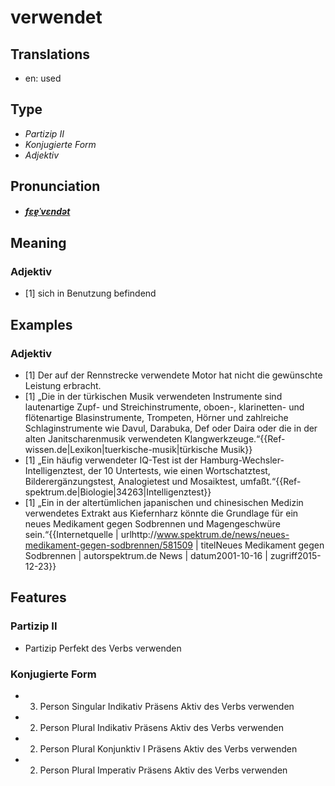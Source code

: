 # verwendet
## Translations
- en: used
## Type
- _Partizip II_
- _Konjugierte Form_
- _Adjektiv_
## Pronunciation
- **_[fɛɐ̯ˈvɛndət](https://commons.wikimedia.org/wiki/File:De-verwendet.ogg)_**
## Meaning
### Adjektiv
- [1] sich in Benutzung befindend
## Examples
### Adjektiv
- [1] Der auf der Rennstrecke verwendete Motor hat nicht die gewünschte Leistung erbracht.
- [1] „Die in der türkischen Musik verwendeten Instrumente sind lautenartige Zupf- und Streichinstrumente, oboen-, klarinetten- und flötenartige Blasinstrumente, Trompeten, Hörner und zahlreiche Schlaginstrumente wie Davul, Darabuka, Def oder Daira oder die in der alten Janitscharenmusik verwendeten Klangwerkzeuge.“<ref>{{Ref-wissen.de|Lexikon|tuerkische-musik|türkische Musik}}</ref>
- [1] „Ein häufig verwendeter IQ-Test ist der Hamburg-Wechsler-Intelligenztest, der 10 Untertests, wie einen Wortschatztest, Bilderergänzungstest, Analogietest und Mosaiktest, umfaßt.“<ref>{{Ref-spektrum.de|Biologie|34263|Intelligenztest}}</ref>
- [1] „Ein in der altertümlichen japanischen und chinesischen Medizin verwendetes Extrakt aus Kiefernharz könnte die Grundlage für ein neues Medikament gegen Sodbrennen und Magengeschwüre sein.“<ref>{{Internetquelle | urlhttp://www.spektrum.de/news/neues-medikament-gegen-sodbrennen/581509 | titelNeues Medikament gegen Sodbrennen | autorspektrum.de News | datum2001-10-16 | zugriff2015-12-23}}</ref>
## Features
### Partizip II
-  Partizip Perfekt des Verbs verwenden
### Konjugierte Form
- 3. Person Singular Indikativ Präsens Aktiv des Verbs verwenden
- 2. Person Plural Indikativ Präsens Aktiv des Verbs verwenden
- 2. Person Plural Konjunktiv I Präsens Aktiv des Verbs verwenden
- 2. Person Plural Imperativ Präsens Aktiv des Verbs verwenden
